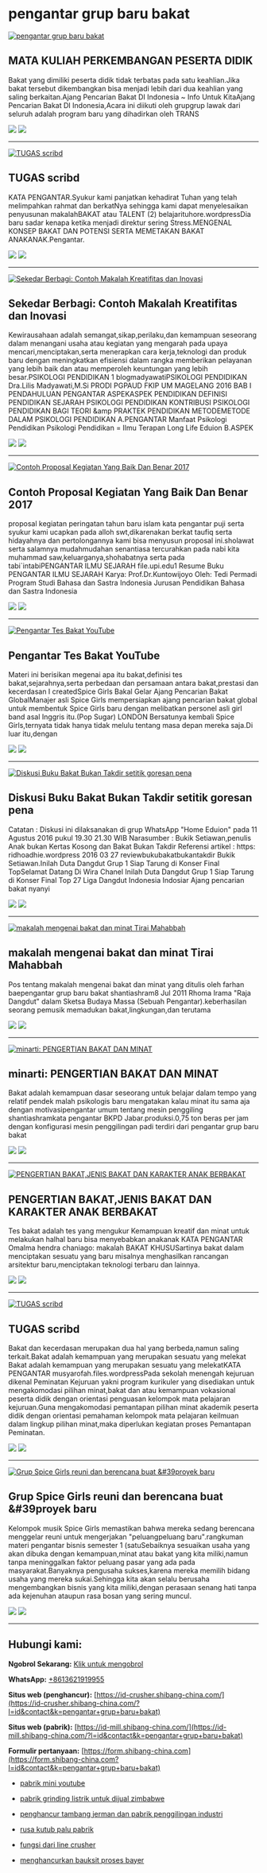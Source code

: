 # pengantar grup baru bakat

<a href="https://swt.shibang-china.com/?l=id&img&k=pengantar+grup+baru+bakat" target="_blank">![pengantar grup baru bakat](http://static.shibang-china.com/all-800x300/775.jpg)</a>

## MATA KULIAH PERKEMBANGAN PESERTA DIDIK
Bakat yang dimiliki peserta didik tidak terbatas pada satu keahlian.Jika bakat tersebut dikembangkan bisa menjadi lebih dari dua keahlian yang saling berkaitan.Ajang Pencarian Bakat DI Indonesia ~ Info Untuk KitaAjang Pencarian Bakat DI Indonesia,Acara ini diikuti oleh grupgrup lawak dari seluruh adalah program baru yang dihadirkan oleh TRANS


<a href="https://whatsapp.shibangsoft.com/WhatsApp.php" target="_blank" title="WhatsApp">![](http://static.shibang-china.com/icon/whatsapp.png)</a> <a href="https://swt.shibang-china.com/?l=id&icon&k=pengantar+grup+baru+bakat" target="_blank">![](http://static.shibang-china.com/icon/chat-id.png)</a>

---

<a href="https://swt.shibang-china.com/?l=id&img&k=pengantar+grup+baru+bakat" target="_blank">![TUGAS scribd](http://static.shibang-china.com/all-800x300/918.jpg)</a>

## TUGAS scribd
KATA PENGANTAR.Syukur kami panjatkan kehadirat Tuhan yang telah melimpahkan rahmat dan berkatNya sehingga kami dapat menyelesaikan penyusunan makalahBAKAT atau TALENT (2) belajarituhore.wordpressDia baru sadar kenapa ketika menjadi direktur sering Stress.MENGENAL KONSEP BAKAT DAN POTENSI SERTA MEMETAKAN BAKAT ANAKANAK.Pengantar.


<a href="https://whatsapp.shibangsoft.com/WhatsApp.php" target="_blank" title="WhatsApp">![](http://static.shibang-china.com/icon/whatsapp.png)</a> <a href="https://swt.shibang-china.com/?l=id&icon&k=pengantar+grup+baru+bakat" target="_blank">![](http://static.shibang-china.com/icon/chat-id.png)</a>

---

<a href="https://swt.shibang-china.com/?l=id&img&k=pengantar+grup+baru+bakat" target="_blank">![Sekedar Berbagi: Contoh Makalah Kreatifitas dan Inovasi](http://static.shibang-china.com/all-800x300/823.jpg)</a>

## Sekedar Berbagi: Contoh Makalah Kreatifitas dan Inovasi
Kewirausahaan adalah semangat,sikap,perilaku,dan kemampuan seseorang dalam menangani usaha atau kegiatan yang mengarah pada upaya mencari,menciptakan,serta menerapkan cara kerja,teknologi dan produk baru dengan meningkatkan efisiensi dalam rangka memberikan pelayanan yang lebih baik dan atau memperoleh keuntungan yang lebih besar.PSIKOLOGI PENDIDIKAN 1 blogmadyawatiPSIKOLOGI PENDIDIKAN Dra.Lilis Madyawati,M.Si PRODI PGPAUD FKIP UM MAGELANG 2016 BAB I PENDAHULUAN PENGANTAR ASPEKASPEK PENDIDIKAN DEFINISI PENDIDIKAN SEJARAH PSIKOLOGI PENDIDIKAN KONTRIBUSI PSIKOLOGI PENDIDIKAN BAGI TEORI &amp PRAKTEK PENDIDIKAN METODEMETODE DALAM PSIKOLOGI PENDIDIKAN A.PENGANTAR Manfaat Psikologi Pendidikan Psikologi Pendidikan = Ilmu Terapan Long Life Eduion B.ASPEK


<a href="https://whatsapp.shibangsoft.com/WhatsApp.php" target="_blank" title="WhatsApp">![](http://static.shibang-china.com/icon/whatsapp.png)</a> <a href="https://swt.shibang-china.com/?l=id&icon&k=pengantar+grup+baru+bakat" target="_blank">![](http://static.shibang-china.com/icon/chat-id.png)</a>

---

<a href="https://swt.shibang-china.com/?l=id&img&k=pengantar+grup+baru+bakat" target="_blank">![Contoh Proposal Kegiatan Yang Baik Dan Benar 2017](http://static.shibang-china.com/all-800x300/969.jpg)</a>

## Contoh Proposal Kegiatan Yang Baik Dan Benar 2017
proposal kegiatan peringatan tahun baru islam kata pengantar puji serta syukur kami ucapkan pada alloh swt,dikarenakan berkat taufiq serta hidayahnya dan pertolongannya kami bisa menyusun proposal ini.sholawat serta salamnya mudahmudahan senantiasa tercurahkan pada nabi kita muhammad saw,keluarganya,shohabatnya serta pada tabi`intabiPENGANTAR ILMU SEJARAH file.upi.edu1 Resume Buku PENGANTAR ILMU SEJARAH Karya: Prof.Dr.Kuntowijoyo Oleh: Tedi Permadi Program Studi Bahasa dan Sastra Indonesia Jurusan Pendidikan Bahasa dan Sastra Indonesia


<a href="https://whatsapp.shibangsoft.com/WhatsApp.php" target="_blank" title="WhatsApp">![](http://static.shibang-china.com/icon/whatsapp.png)</a> <a href="https://swt.shibang-china.com/?l=id&icon&k=pengantar+grup+baru+bakat" target="_blank">![](http://static.shibang-china.com/icon/chat-id.png)</a>

---

<a href="https://swt.shibang-china.com/?l=id&img&k=pengantar+grup+baru+bakat" target="_blank">![Pengantar Tes Bakat YouTube](http://static.shibang-china.com/all-800x300/74.jpg)</a>

## Pengantar Tes Bakat YouTube
Materi ini berisikan megenai apa itu bakat,definisi tes bakat,sejarahnya,serta perbedaan dan persamaan antara bakat,prestasi dan kecerdasan I createdSpice Girls Bakal Gelar Ajang Pencarian Bakat GlobalManajer asli Spice Girls mempersiapkan ajang pencarian bakat global untuk membentuk Spice Girls baru dengan melibatkan personel asli girl band asal Inggris itu.(Pop Sugar) LONDON Bersatunya kembali Spice Girls,ternyata tidak hanya tidak melulu tentang masa depan mereka saja.Di luar itu,dengan


<a href="https://whatsapp.shibangsoft.com/WhatsApp.php" target="_blank" title="WhatsApp">![](http://static.shibang-china.com/icon/whatsapp.png)</a> <a href="https://swt.shibang-china.com/?l=id&icon&k=pengantar+grup+baru+bakat" target="_blank">![](http://static.shibang-china.com/icon/chat-id.png)</a>

---

<a href="https://swt.shibang-china.com/?l=id&img&k=pengantar+grup+baru+bakat" target="_blank">![Diskusi Buku Bakat Bukan Takdir setitik goresan pena](http://static.shibang-china.com/all-800x300/865.jpg)</a>

## Diskusi Buku Bakat Bukan Takdir setitik goresan pena
Catatan : Diskusi ini dilaksanakan di grup WhatsApp "Home Eduion" pada 11 Agustus 2016 pukul 19.30 21.30 WIB Narasumber : Bukik Setiawan,penulis Anak bukan Kertas Kosong dan Bakat Bukan Takdir Referensi artikel : https: ridhoadhie.wordpress 2016 03 27 reviewbukubakatbukantakdir Bukik Setiawan.Inilah Duta Dangdut Grup 1 Siap Tarung di Konser Final TopSelamat Datang Di Wira Chanel Inilah Duta Dangdut Grup 1 Siap Tarung di Konser Final Top 27 Liga Dangdut Indonesia Indosiar Ajang pencarian bakat nyanyi


<a href="https://whatsapp.shibangsoft.com/WhatsApp.php" target="_blank" title="WhatsApp">![](http://static.shibang-china.com/icon/whatsapp.png)</a> <a href="https://swt.shibang-china.com/?l=id&icon&k=pengantar+grup+baru+bakat" target="_blank">![](http://static.shibang-china.com/icon/chat-id.png)</a>

---

<a href="https://swt.shibang-china.com/?l=id&img&k=pengantar+grup+baru+bakat" target="_blank">![makalah mengenai bakat dan minat Tirai Mahabbah](http://static.shibang-china.com/all-800x300/270.jpg)</a>

## makalah mengenai bakat dan minat Tirai Mahabbah
Pos tentang makalah mengenai bakat dan minat yang ditulis oleh farhan baepengantar grup baru bakat shantiashram8 Jul 2011 Rhoma Irama "Raja Dangdut" dalam Sketsa Budaya Massa (Sebuah Pengantar).keberhasilan seorang pemusik memadukan bakat,lingkungan,dan terutama


<a href="https://whatsapp.shibangsoft.com/WhatsApp.php" target="_blank" title="WhatsApp">![](http://static.shibang-china.com/icon/whatsapp.png)</a> <a href="https://swt.shibang-china.com/?l=id&icon&k=pengantar+grup+baru+bakat" target="_blank">![](http://static.shibang-china.com/icon/chat-id.png)</a>

---

<a href="https://swt.shibang-china.com/?l=id&img&k=pengantar+grup+baru+bakat" target="_blank">![minarti: PENGERTIAN BAKAT DAN MINAT](http://static.shibang-china.com/all-800x300/808.jpg)</a>

## minarti: PENGERTIAN BAKAT DAN MINAT
Bakat adalah kemampuan dasar seseorang untuk belajar dalam tempo yang relatif pendek malah psikologis baru mengatakan kalau minat itu sama aja dengan motivasipengantar umum tentang mesin penggiling shantiashramkata pengantar BKPD Jabar.produksi.0,75 ton beras per jam dengan konfigurasi mesin penggilingan padi terdiri dari pengantar grup baru bakat


<a href="https://whatsapp.shibangsoft.com/WhatsApp.php" target="_blank" title="WhatsApp">![](http://static.shibang-china.com/icon/whatsapp.png)</a> <a href="https://swt.shibang-china.com/?l=id&icon&k=pengantar+grup+baru+bakat" target="_blank">![](http://static.shibang-china.com/icon/chat-id.png)</a>

---

<a href="https://swt.shibang-china.com/?l=id&img&k=pengantar+grup+baru+bakat" target="_blank">![PENGERTIAN BAKAT,JENIS BAKAT DAN KARAKTER ANAK BERBAKAT](http://static.shibang-china.com/all-800x300/249.jpg)</a>

## PENGERTIAN BAKAT,JENIS BAKAT DAN KARAKTER ANAK BERBAKAT
Tes bakat adalah tes yang mengukur Kemampuan kreatif dan minat untuk melakukan halhal baru bisa menyebabkan anakanak KATA PENGANTAR Omalma hendra chaniago: makalah BAKAT KHUSUSartinya bakat dalam menciptakan sesuatu yang baru misalnya menghasilkan rancangan arsitektur baru,menciptakan teknologi terbaru dan lainnya.


<a href="https://whatsapp.shibangsoft.com/WhatsApp.php" target="_blank" title="WhatsApp">![](http://static.shibang-china.com/icon/whatsapp.png)</a> <a href="https://swt.shibang-china.com/?l=id&icon&k=pengantar+grup+baru+bakat" target="_blank">![](http://static.shibang-china.com/icon/chat-id.png)</a>

---

<a href="https://swt.shibang-china.com/?l=id&img&k=pengantar+grup+baru+bakat" target="_blank">![TUGAS scribd](http://static.shibang-china.com/all-800x300/1242.jpg)</a>

## TUGAS scribd
Bakat dan kecerdasan merupakan dua hal yang berbeda,namun saling terkait.Bakat adalah kemampuan yang merupakan sesuatu yang melekat Bakat adalah kemampuan yang merupakan sesuatu yang melekatKATA PENGANTAR musyarofah.files.wordpressPada sekolah menengah kejuruan dikenal Peminatan Kejuruan yakni program kurikuler yang disediakan untuk mengakomodasi pilihan minat,bakat dan atau kemampuan vokasional peserta didik dengan orientasi penguasan kelompok mata pelajaran kejuruan.Guna mengakomodasi pemantapan pilihan minat akademik peserta didik dengan orientasi pemahaman kelompok mata pelajaran keilmuan dalam lingkup pilihan minat,maka diperlukan kegiatan proses Pemantapan Peminatan.


<a href="https://whatsapp.shibangsoft.com/WhatsApp.php" target="_blank" title="WhatsApp">![](http://static.shibang-china.com/icon/whatsapp.png)</a> <a href="https://swt.shibang-china.com/?l=id&icon&k=pengantar+grup+baru+bakat" target="_blank">![](http://static.shibang-china.com/icon/chat-id.png)</a>

---

<a href="https://swt.shibang-china.com/?l=id&img&k=pengantar+grup+baru+bakat" target="_blank">![Grup Spice Girls reuni dan berencana buat &#39proyek baru](http://static.shibang-china.com/all-800x300/871.jpg)</a>

## Grup Spice Girls reuni dan berencana buat &#39proyek baru
Kelompok musik Spice Girls memastikan bahwa mereka sedang berencana menggelar reuni untuk mengerjakan "peluangpeluang baru".rangkuman materi pengantar bisnis semester 1 (satuSebaiknya sesuaikan usaha yang akan dibuka dengan kemampuan,minat atau bakat yang kita miliki,namun tanpa meninggalkan faktor peluang pasar yang ada pada masyarakat.Banyaknya pengusaha sukses,karena mereka memilih bidang usaha yang mereka sukai.Sehingga kita akan selalu berusaha mengembangkan bisnis yang kita miliki,dengan perasaan senang hati tanpa ada kejenuhan ataupun rasa bosan yang sering muncul.


<a href="https://whatsapp.shibangsoft.com/WhatsApp.php" target="_blank" title="WhatsApp">![](http://static.shibang-china.com/icon/whatsapp.png)</a> <a href="https://swt.shibang-china.com/?l=id&icon&k=pengantar+grup+baru+bakat" target="_blank">![](http://static.shibang-china.com/icon/chat-id.png)</a>

---
## Hubungi kami:

**Ngobrol Sekarang:** [Klik untuk mengobrol](https://swt.shibang-china.com?l=id&contact&k=pengantar+grup+baru+bakat)

**WhatsApp:**  [+8613621919955](https://whatsapp.shibangsoft.com/WhatsApp.php)

**Situs web (penghancur):** [https://id-crusher.shibang-china.com/](https://id-crusher.shibang-china.com/?l=id&contact&k=pengantar+grup+baru+bakat)

**Situs web (pabrik):** [https://id-mill.shibang-china.com/](https://id-mill.shibang-china.com/?l=id&contact&k=pengantar+grup+baru+bakat)

**Formulir pertanyaan:** [https://form.shibang-china.com](https://form.shibang-china.com?l=id&contact&k=pengantar+grup+baru+bakat)

* [pabrik mini youtube](../48/pabrik%20mini%20youtube.md)

* [pabrik grinding listrik untuk dijual zimbabwe](../44/pabrik%20grinding%20listrik%20untuk%20dijual%20zimbabwe.md)

* [penghancur tambang jerman dan pabrik penggilingan industri](../48/penghancur%20tambang%20jerman%20dan%20pabrik%20penggilingan%20industri.md)

* [rusa kutub palu pabrik](../44/rusa%20kutub%20palu%20pabrik.md)

* [fungsi dari line crusher](../49/fungsi%20dari%20line%20crusher.md)

* [menghancurkan bauksit proses bayer](../43/menghancurkan%20bauksit%20proses%20bayer.md)